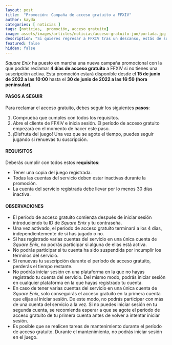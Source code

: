 ```yaml
---
layout: post
title:  "Promoción: Campaña de acceso gratuito a FFXIV"
author: kayda
categories: [ noticias ]
tags: [noticias,  promoción, acceso gratuito]
image: assets/images/articles/noticias/acceso-gratuito-jun/portada.jpg
description: "Si quieres regresar a FFXIV tras un descanso, estás de suerte: ¡vuelve la promoción de acceso gratuito al juego!"
featured: false
hidden: false
---
```

*Square Enix* ha puesto en marcha una nueva campaña promocional con la que podrás reclamar **4 días de acceso gratuito** a FFXIV si no tienes una suscripción activa. Esta promoción estará disponible desde el **15 de junio de 2022 a las 10:00** hasta el **30 de junio de 2022 a las 16:59 (hora peninsular)**.
 
#### PASOS A SEGUIR
Para reclamar el acceso gratuito, debes seguir los siguientes **pasos**:
1. Comprueba que cumples con todos los requisitos.
2. Abre el cliente de FFXIV e inicia sesión. El período de acceso gratuito empezará en el momento de hacer este paso.
3. ¡Disfruta del juego! Una vez que se agote el tiempo, puedes seguir jugando si renuevas tu suscripción.
 
#### REQUISITOS
Deberás cumplir con todos estos **requisitos**:
- Tener una copia del juego registrada.
- Todas las cuentas del servicio deben estar inactivas durante la promoción.
- La cuenta del servicio registrada debe llevar por lo menos 30 días inactiva.
 
#### OBSERVACIONES
-  El período de acceso gratuito comienza después de iniciar sesión introduciendo tu ID de *Square Enix* y tu contraseña.
-  Una vez activado, el período de acceso gratuito terminará a los 4 días, independientemente de si has jugado o no.
-  Si has registrado varias cuentas del servicio en una única cuenta de *Square Enix*, no podrás participar si alguna de ellas está activa.
-  No podrás participar si tu cuenta ha sido suspendida por incumplir los términos del servicio.
-  Si renuevas tu suscripción durante el período de acceso gratuito, perderás el tiempo restante.
-  No podrás iniciar sesión en una plataforma en la que no hayas registrado tu cuenta del servicio. Del mismo modo, podrás iniciar sesión en cualquier plataforma en la que hayas registrado tu cuenta.
-  En caso de tener varias cuentas del servicio en una única cuenta de *Square Enix*, solo conseguirás el acceso gratuito en la primera cuenta que elijas al iniciar sesión. De este modo, no podrás participar con más de una cuenta del servicio a la vez. Si no puedes iniciar sesión en tu segunda cuenta, se recomienda esperar a que se agote el período de acceso gratuito de tu primera cuenta antes de volver a intentar iniciar sesión.
-  Es posible que se realicen tareas de mantenimiento durante el período de acceso gratuito. Durante el mantenimiento, no podrás iniciar sesión en el juego.

